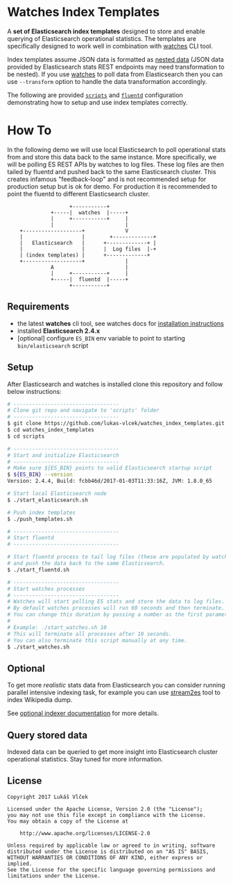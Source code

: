 # Watches Index Templates

A **set of Elasticsearch index templates** designed to store and enable querying of Elasticsearch operational statistics.
The templates are specifically designed to work well in combination with [watches](github.com/ViaQ/watches-cli) CLI
tool.

Index templates assume JSON data is formatted as
[nested data](https://www.elastic.co/guide/en/elasticsearch/reference/master/nested.html)
(JSON data provided by Elasticsearch stats REST endpoints may need transformation to be nested).
If you use [watches](github.com/ViaQ/watches-cli) to poll data from Elasticsearch then you can use `--transform` option
to handle the data transformation accordingly.

The following are provided [`scripts`](scripts) and [`fluentd`](fluentd) configuration demonstrating how to setup
and use index templates correctly.

# How To

In the following demo we will use local Elasticsearch to poll operational stats from and store this data back to the
same instance. More specifically, we will be polling ES REST APIs by watches to log files. These log files are then
tailed by fluentd and pushed back to the same Elasticsearch cluster. This creates infamous "feedback-loop" and is not
recommended setup for production setup but is ok for demo. For production it is recommended to point the fluentd to
different Elasticsearch cluster.

````
                    +-----------+
              +-----|  watches  |-----+
              |     +-----------+     |
              |                       |
    +-------------------+             V
    |                   |        +-------------+
    |   Elasticsearch   |      +-------------+ |
    |                   |      |  Log files  |-+
    | (index templates) |      +-------------+
    +-------------------+             |
              A                       |
              |     +-----------+     |      
              +-----|  fluentd  |-----+
                    +-----------+
````

## Requirements

- the latest **watches** cli tool, see watches docs for [installation instructions](https://github.com/ViaQ/watches-cli#install)
- installed **Elasticsearch 2.4.x**
- \[optional\] configure `ES_BIN` env variable to point to starting `bin/elasticsearch` script 

## Setup

After Elasticsearch and watches is installed clone this repository and follow below instructions:

````bash
# ----------------------------------
# Clone git repo and navigate to 'scripts' folder
# ----------------------------------
$ git clone https://github.com/lukas-vlcek/watches_index_templates.git
$ cd watches_index_templates
$ cd scripts

# ----------------------------------
# Start and initialize Elasticsearch
# ----------------------------------
# Make sure ${ES_BIN} points to valid Elasticsearch startup script
$ ${ES_BIN} --version
Version: 2.4.4, Build: fcbb46d/2017-01-03T11:33:16Z, JVM: 1.8.0_65

# Start local Elasticsearch node
$ ./start_elasticsearch.sh

# Push index templates
$ ./push_templates.sh

# ----------------------------------
# Start fluentd
# ----------------------------------

# Start fluentd process to tail log files (these are populated by watches, see below)
# and push the data back to the same Elasticsearch.
$ ./start_fluentd.sh

# ----------------------------------
# Start watches processes
# ----------------------------------
# Watches will start polling ES stats and store the data to log files.
# By default watches processes will run 60 seconds and then terminate.
# You can change this duration by passing a number as the first parameter to this script.
#
# Example: ./start_watches.sh 10
# This will terminate all processes after 10 seconds.
# You can also terminate this script manually at any time.
$ ./start_watches.sh
````

## Optional

To get more _realistic_ stats data from Elasticsearch you can consider running parallel intensive indexing task,
  for example you can use [stream2es](https://github.com/elastic/stream2es.git) tool to index Wikipedia dump.
  
See [optional indexer documentation](scripts/optional_indexer/README.md) for more details.

## Query stored data
 
Indexed data can be queried to get more insight into Elasticsearch cluster operational statistics.
Stay tuned for more information.

## License

````
Copyright 2017 Lukáš Vlček

Licensed under the Apache License, Version 2.0 (the "License");
you may not use this file except in compliance with the License.
You may obtain a copy of the License at

    http://www.apache.org/licenses/LICENSE-2.0

Unless required by applicable law or agreed to in writing, software
distributed under the License is distributed on an "AS IS" BASIS,
WITHOUT WARRANTIES OR CONDITIONS OF ANY KIND, either express or implied.
See the License for the specific language governing permissions and
limitations under the License.
````